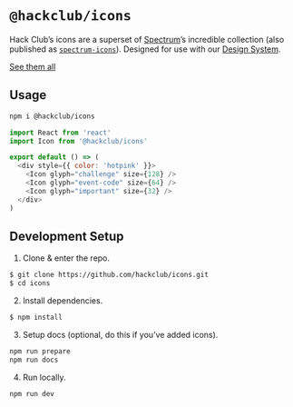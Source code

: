 # `@hackclub/icons`

Hack Club’s icons are a superset of [Spectrum](https://spectrum.chat)’s incredible collection (also published as [`spectrum-icons`](https://github.com/lachlanjc/spectrum-icons)). Designed for use with our [Design System](https://github.com/hackclub/design-system).

[See them all](https://hackclub-icons.now.sh)

## Usage

```sh
npm i @hackclub/icons
```

```js
import React from 'react'
import Icon from '@hackclub/icons'

export default () => (
  <div style={{ color: 'hotpink' }}>
    <Icon glyph="challenge" size={128} />
    <Icon glyph="event-code" size={64} />
    <Icon glyph="important" size={32} />
  </div>
)
```

## Development Setup

1. Clone & enter the repo.

```sh
$ git clone https://github.com/hackclub/icons.git
$ cd icons
```

2. Install dependencies.

```sh
$ npm install
```

3. Setup docs (optional, do this if you’ve added icons).

```sh
npm run prepare
npm run docs
```

4. Run locally.

```sh
npm run dev
```
